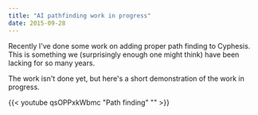 ```yaml
---
title: "AI pathfinding work in progress"
date: 2015-09-28
---
```


Recently I've done some work on adding proper path finding to Cyphesis. This is something we (surprisingly enough one might think) have been lacking for so many years.

The work isn't done yet, but here's a short demonstration of the work in progress.

{{< youtube qsOPPxkWbmc "Path finding" "" >}}
